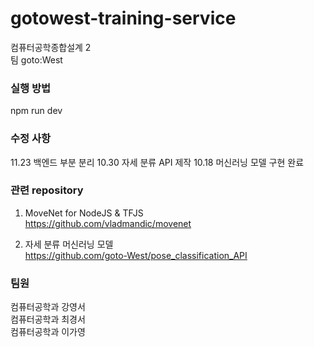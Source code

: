 # gotowest-training-service
컴퓨터공학종합설계 2 <br>
팀 goto:West


### 실행 방법
npm run dev


### 수정 사항
11.23 백엔드 부분 분리
10.30 자세 분류 API 제작
10.18 머신러닝 모델 구현 완료


### 관련 repository

1. MoveNet for NodeJS & TFJS<br>
https://github.com/vladmandic/movenet

2. 자세 분류 머신러닝 모델 <br>
https://github.com/goto-West/pose_classification_API

### 팀원
컴퓨터공학과 강영서<br>
컴퓨터공학과 최경서<br>
컴퓨터공학과 이가영<br>


